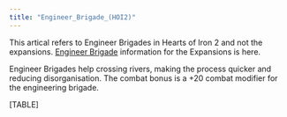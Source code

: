 ```yaml
---
title: "Engineer_Brigade_(HOI2)"
---
```


This artical refers to Engineer Brigades in Hearts of Iron 2 and not the
expansions. [Engineer Brigade](/Engineer_Brigade "Engineer Brigade")
information for the Expansions is here.

Engineer Brigades help crossing rivers, making the process quicker and
reducing disorganisation. The combat bonus is a +20 combat modifier for
the engineering brigade.

[TABLE]
